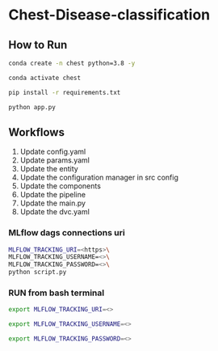 # Chest-Disease-classification

## How to Run

```bash
conda create -n chest python=3.8 -y
```

```bash
conda activate chest
```

```bash
pip install -r requirements.txt
```

```bash
python app.py
```

## Workflows

1. Update config.yaml
2. Update params.yaml
3. Update the entity
4. Update the configuration manager in src config
5. Update the components
6. Update the pipeline 
7. Update the main.py
8. Update the dvc.yaml 

### MLflow dags connections uri

```bash
MLFLOW_TRACKING_URI=<https>\
MLFLOW_TRACKING_USERNAME=<>\
MLFLOW_TRACKING_PASSWORD=<>\
python script.py
```


### RUN from bash terminal

```bash
export MLFLOW_TRACKING_URI=<>

export MLFLOW_TRACKING_USERNAME=<>

export MLFLOW_TRACKING_PASSWORD=<>

```